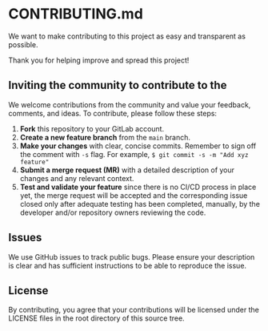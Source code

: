# CONTRIBUTING.md

We want to make contributing to this project as easy and transparent as possible.

Thank you for helping improve and spread this project!	

## Inviting the community to contribute to the

We welcome contributions from the community and value your feedback, comments, and ideas.
To contribute, please follow these steps:

1. **Fork** this repository to your GitLab account.
1. **Create a new feature branch** from the `main` branch.
1. **Make your changes** with clear, concise commits. Remember to sign off the comment with `-s` flag. For example, `$ git commit -s -m "Add xyz feature"`
1. **Submit a merge request (MR)** with a detailed description of your changes and any relevant context.
1. **Test and validate your feature** since there is no CI/CD process in place yet, the merge request will be accepted and the corresponding issue closed only after adequate testing has been completed, manually, by the developer and/or repository owners reviewing the code. 

## Issues
We use GitHub issues to track public bugs. Please ensure your description is clear and has sufficient instructions to be able to reproduce the issue.

## License
By contributing, you agree that your contributions will be licensed under the LICENSE files in the root directory of this source tree.